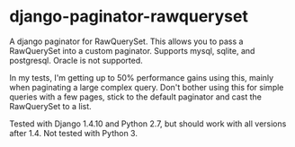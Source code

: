 django-paginator-rawqueryset
============================

A django paginator for RawQuerySet.  This allows you to pass a RawQuerySet into a custom paginator.
Supports mysql, sqlite, and postgresql.  Oracle is not supported.  

In my tests, I'm getting up to 50% performance gains using this, mainly when paginating
a large complex query.  Don't bother using this for simple queries with a few pages,
stick to the default paginator and cast the RawQuerySet to a list.

Tested with Django 1.4.10 and Python 2.7, but should work with all versions after 1.4.
Not tested with Python 3.
